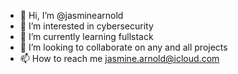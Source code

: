 - 👋 Hi, I’m @jasminearnold
- 👀 I’m interested in cybersecurity 
- 🌱 I’m currently learning fullstack 
- 💞️ I’m looking to collaborate on any and all projects
- 📫 How to reach me jasmine.arnold@icloud.com
